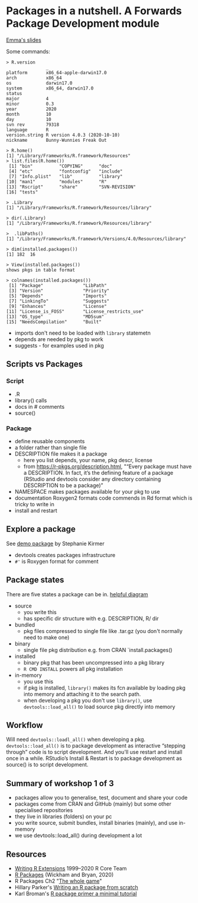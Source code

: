 # Packages in a nutshell. A Forwards Package Development module

[Emma's slides](https://3mmarand.github.io/workshops/package-dev-modules/slides/01-packages-in-a-nutshell/packages-in-a-nutshell.html)

Some commands:

```
> R.version
               _                           
platform       x86_64-apple-darwin17.0     
arch           x86_64                      
os             darwin17.0                  
system         x86_64, darwin17.0          
status                                     
major          4                           
minor          0.3                         
year           2020                        
month          10                          
day            10                          
svn rev        79318                       
language       R                           
version.string R version 4.0.3 (2020-10-10)
nickname       Bunny-Wunnies Freak Out     

> R.home()
[1] "/Library/Frameworks/R.framework/Resources"
> list.files(R.home())
 [1] "bin"          "COPYING"      "doc"         
 [4] "etc"          "fontconfig"   "include"     
 [7] "Info.plist"   "lib"          "library"     
[10] "man1"         "modules"      "R"           
[13] "Rscript"      "share"        "SVN-REVISION"
[16] "tests"   

> .Library
[1] "/Library/Frameworks/R.framework/Resources/library"

> dir(.Library)
[1] "/Library/Frameworks/R.framework/Resources/library"

>  .libPaths()
[1] "/Library/Frameworks/R.framework/Versions/4.0/Resources/library"

> dim(installed.packages())
[1] 182  16

> View(installed.packages())
shows pkgs in table format

> colnames(installed.packages())
 [1] "Package"               "LibPath"              
 [3] "Version"               "Priority"             
 [5] "Depends"               "Imports"              
 [7] "LinkingTo"             "Suggests"             
 [9] "Enhances"              "License"              
[11] "License_is_FOSS"       "License_restricts_use"
[13] "OS_type"               "MD5sum"               
[15] "NeedsCompilation"      "Built"   
```

- imports don't need to be loaded with `library` statemetn
- depends are needed by pkg to work
- suggests - for examples used in pkg

## Scripts vs Packages
### Script
- .R
- library() calls
- docs in # comments
- source()

### Package
- define reusable components
- a folder rather than single file
- DESCRIPTION file makes it a package
  - here you list depends, your name, pkg descr, license
  - from https://r-pkgs.org/description.html, "“Every package must have a DESCRIPTION. In fact, it’s the defining feature of a package (RStudio and devtools consider any directory containing DESCRIPTION to be a package)”
- NAMESPACE makes packages available for your pkg to use
- documentation Roxygen2 formats code commends in Rd format which is tricky to write in
- install and restart

## Explore a package
See [demo package](https://github.com/forwards/workshops/tree/master/Chicago2019/demoPackage) by Stephanie Kirmer 
- devtools creates packages infrastructure
- `#'` is Roxygen format for comment

## Package states
There are five states a package can be in. [helpful diagram](https://github.com/hadley/r-pkgs/blob/master/diagrams/installation.png)
- source
  - you write this
  - has specific dir structure with e.g. DESCRIPTION, R/ dir
- bundled
  - pkg files compressed to single file like .tar.gz (you don't normally need to make one)
- binary
  - single file pkg distribution e.g. from CRAN `install.packages()
- installed
  - binary pkg that has been uncompressed into a pkg library
  - `R CMD INSTALL` powers all pkg installation
- in-memory
  - you use this
  - if pkg is installed, `library()` makes its fcn available by loading pkg into memory and attaching it to the search path. 
  - when developing a pkg you don't use `library()`, use `devtools::load_all()` to load source pkg directly into memory
  
## Workflow
  
Will need `devtools::loadl_all()` when developing a pkg. `devtools::load_all()` is to package development as interactive “stepping through” code is to script development. And you'll use restart and install once in a while. RStudio’s Install & Restart is to package development as source() is to script development.

## Summary of workshop 1 of 3
- packages allow you to generalise, test, document and share your code
- packages come from CRAN and GitHub (mainly) but some other specialised repositories
- they live in libraries (folders) on your pc
- you write source, submit bundles, install binaries (mainly), and use in-memory
- we use devtools::load_all() during development a lot

## Resources
- [Writing R Extensions](https://cran.r-project.org/doc/manuals/R-exts.html) 1999–2020 R Core Team
- [R Packages](https://r-pkgs.org/) (Wickham and Bryan, 2020)
- R Packages Ch2 "[The whole game](https://r-pkgs.org/whole-game.html)" 
- Hillary Parker's [Writing an R package from scratch](https://hilaryparker.com/2014/04/29/writing-an-r-package-from-scratch/)
- Karl Broman's [R package primer a minimal tutorial](https://kbroman.org/pkg_primer/)
  
  
  


